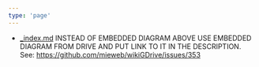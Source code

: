 ```yaml
---
type: 'page'
---
```


* [_index.md](_index.md)
   INSTEAD OF EMBEDDED DIAGRAM ABOVE USE EMBEDDED DIAGRAM FROM DRIVE AND PUT LINK TO IT IN THE DESCRIPTION. See: https://github.com/mieweb/wikiGDrive/issues/353
